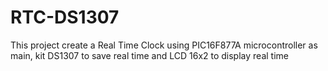 # RTC-DS1307
This project create a Real Time Clock using PIC16F877A microcontroller as main, kit DS1307 to save real time and LCD 16x2 to display real time
